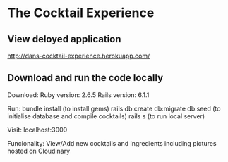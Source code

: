 # The Cocktail Experience

## View deloyed application
http://dans-cocktail-experience.herokuapp.com/

## Download and run the code locally
Download: Ruby version: 2.6.5
          Rails version: 6.1.1

Run:      bundle install (to install gems)
          rails db:create db:migrate db:seed (to initialise database and compile cocktails)
          rails s (to run local server)

Visit:    localhost:3000

Funcionality: View/Add new cocktails and ingredients including pictures hosted on Cloudinary

